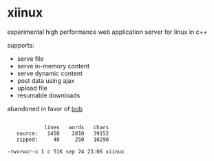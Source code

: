 # xiinux

experimental high performance web application server for linux in c++

supports:
* serve file
* serve in-memory content
* serve dynamic content
* post data using ajax 
* upload file
* resumable downloads

abandoned in favor of [bob](https://github.com/calint/bob)

```

            lines   words   chars
   source:   1450    2810   39152
   zipped:     40     250   10290

-rwxrwxr-x 1 c 51K sep 24 23:06 xiinux

```